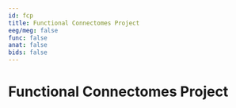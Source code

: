 ```yaml
---
id: fcp
title: Functional Connectomes Project
eeg/meg: false
func: false
anat: false
bids: false
---
```


# Functional Connectomes Project
